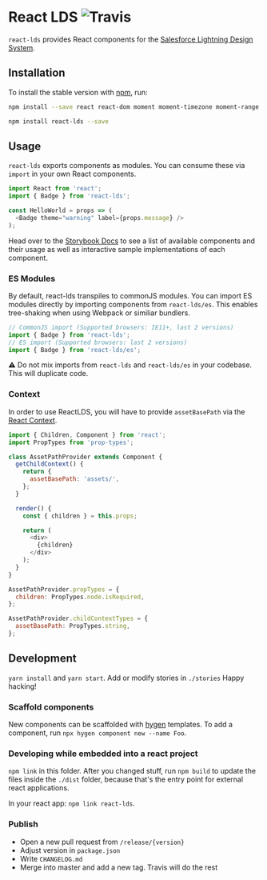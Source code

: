 # React LDS ![Travis](https://travis-ci.org/react-lds/react-lds.svg?branch=master)

`react-lds` provides React components for the [Salesforce Lightning Design System](http://lightningdesignsystem.com/).

## Installation

To install the stable version with [npm](http://npmjs.com/), run:

``` bash
npm install --save react react-dom moment moment-timezone moment-range
```

``` bash
npm install react-lds --save
```

## Usage

`react-lds` exports components as modules. You can consume these via `import` in your own React components.

``` js
import React from 'react';
import { Badge } from 'react-lds';

const HelloWorld = props => (
  <Badge theme="warning" label={props.message} />
);

```

Head over to the [Storybook Docs](https://react-lds.github.io/react-lds) to see a list of available components and their usage as well as interactive sample implementations of each component.

### ES Modules

By default, react-lds transpiles to commonJS modules. You can import ES modules directly by importing components from `react-lds/es`. This enables tree-shaking when using Webpack or similiar bundlers.

``` js
// CommonJS import (Supported browsers: IE11+, last 2 versions)
import { Badge } from 'react-lds';
// ES import (Supported browsers: last 2 versions)
import { Badge } from 'react-lds/es';
```

⚠ Do not mix imports from `react-lds` and `react-lds/es` in your codebase. This will duplicate code.

### Context

In order to use ReactLDS, you will have to provide `assetBasePath` via the [React Context](https://facebook.github.io/react/docs/context.html).

``` js
import { Children, Component } from 'react';
import PropTypes from 'prop-types';

class AssetPathProvider extends Component {
  getChildContext() {
    return {
      assetBasePath: 'assets/',
    };
  }

  render() {
    const { children } = this.props;

    return (
      <div>
        {children}
      </div>
    );
  }
}

AssetPathProvider.propTypes = {
  children: PropTypes.node.isRequired,
};

AssetPathProvider.childContextTypes = {
  assetBasePath: PropTypes.string,
};
```

## Development

`yarn install` and `yarn start`. Add or modify stories in `./stories` Happy hacking!

### Scaffold components

New components can be scaffolded with [hygen](https://hygen.io) templates. To add a component, run `npx hygen component new --name Foo`.

### Developing while embedded into a react project

`npm link` in this folder. After you changed stuff, run `npm build` to update
the files inside the `./dist` folder, because that's the entry point for
external react applications.

In your react app: `npm link react-lds`.

### Publish

- Open a new pull request from `/release/{version}`
- Adjust version in `package.json`
- Write `CHANGELOG.md`
- Merge into master and add a new tag. Travis will do the rest
